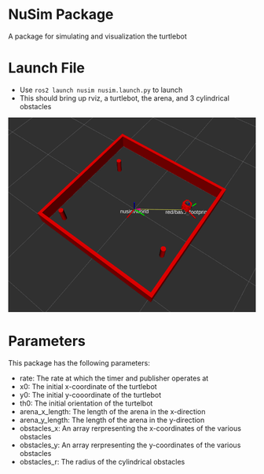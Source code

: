 # NuSim Package
A package for simulating and visualization the turtlebot

# Launch File
* Use `ros2 launch nusim nusim.launch.py` to launch
* This should bring up rviz, a turtlebot, the arena, and 3 cylindrical obstacles

![rviz](images/nusim1.png)

# Parameters
This package has the following parameters:
* rate: The rate at which the timer and publisher operates at
* x0: The initial x-coordinate of the turtlebot
* y0: The initial y-cooordinate of the turtlebot
* th0: The initial orientation of the turtelbot
* arena_x_length: The length of the arena in the x-direction
* arena_y_length: The length of the arena in the y-direction
* obstacles_x: An array rerpresenting the x-coordinates of the various obstacles
* obstacles_y: An array rerpresenting the y-coordinates of the various obstacles
* obstacles_r: The radius of the cylindrical obstacles


